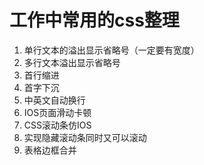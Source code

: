 # 工作中常用的css整理

   1. 单行文本的溢出显示省略号（一定要有宽度）
   2. 多行文本溢出显示省略号
   3. 首行缩进
   4. 首字下沉
   5. 中英文自动换行
   6. IOS页面滑动卡顿
   7. CSS滚动条仿IOS
   8. 实现隐藏滚动条同时又可以滚动
   9. 表格边框合并

